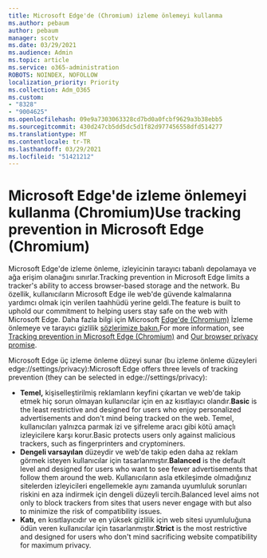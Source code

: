 ```yaml
---
title: Microsoft Edge'de (Chromium) izleme önlemeyi kullanma
ms.author: pebaum
author: pebaum
manager: scotv
ms.date: 03/29/2021
ms.audience: Admin
ms.topic: article
ms.service: o365-administration
ROBOTS: NOINDEX, NOFOLLOW
localization_priority: Priority
ms.collection: Adm_O365
ms.custom:
- "8328"
- "9004625"
ms.openlocfilehash: 09e9a7303063328cd7bd0a0fcbf9629a3b38ebb5
ms.sourcegitcommit: 430d247cb5dd5dc5d1f82d977456558dfd514277
ms.translationtype: MT
ms.contentlocale: tr-TR
ms.lasthandoff: 03/29/2021
ms.locfileid: "51421212"
---
```

# <a name="use-tracking-prevention-in-microsoft-edge-chromium"></a><span data-ttu-id="08f12-102">Microsoft Edge'de izleme önlemeyi kullanma (Chromium)</span><span class="sxs-lookup"><span data-stu-id="08f12-102">Use tracking prevention in Microsoft Edge (Chromium)</span></span>

<span data-ttu-id="08f12-103">Microsoft Edge'de izleme önleme, izleyicinin tarayıcı tabanlı depolamaya ve ağa erişim olanağını sınırlar.</span><span class="sxs-lookup"><span data-stu-id="08f12-103">Tracking prevention in Microsoft Edge limits a tracker's ability to access browser-based storage and the network.</span></span> <span data-ttu-id="08f12-104">Bu özellik, kullanıcıların Microsoft Edge ile web'de güvende kalmalarına yardımcı olmak için verilen taahhüdü yerine geldi.</span><span class="sxs-lookup"><span data-stu-id="08f12-104">The feature is built to uphold our commitment to helping users stay safe on the web with Microsoft Edge.</span></span> <span data-ttu-id="08f12-105">Daha fazla bilgi için Microsoft [Edge'de (Chromium)](https://go.microsoft.com/fwlink/?linkid=2135435) İzleme önlemeye ve tarayıcı gizlilik [sözlerimize bakın.](https://go.microsoft.com/fwlink/?linkid=2135350)</span><span class="sxs-lookup"><span data-stu-id="08f12-105">For more information, see [Tracking prevention in Microsoft Edge (Chromium)](https://go.microsoft.com/fwlink/?linkid=2135435) and [Our browser privacy promise](https://go.microsoft.com/fwlink/?linkid=2135350).</span></span>

<span data-ttu-id="08f12-106">Microsoft Edge üç izleme önleme düzeyi sunar (bu izleme önleme düzeyleri edge://settings/privacy):</span><span class="sxs-lookup"><span data-stu-id="08f12-106">Microsoft Edge offers three levels of tracking prevention (they can be selected in edge://settings/privacy):</span></span>

- <span data-ttu-id="08f12-107">**Temel,** kişiselleştirilmiş reklamların keyfini çıkartan ve web'de takip etmek hiç sorun olmayan kullanıcılar için en az kısıtlayıcı olandır.</span><span class="sxs-lookup"><span data-stu-id="08f12-107">**Basic** is the least restrictive and designed for users who enjoy personalized advertisements and don't mind being tracked on the web.</span></span> <span data-ttu-id="08f12-108">Temel, kullanıcıları yalnızca parmak izi ve şifreleme aracı gibi kötü amaçlı izleyicilere karşı korur.</span><span class="sxs-lookup"><span data-stu-id="08f12-108">Basic protects users only against malicious trackers, such as fingerprinters and cryptominers.</span></span>
- <span data-ttu-id="08f12-109">**Dengeli varsayılan** düzeydir ve web'de takip eden daha az reklam görmek isteyen kullanıcılar için tasarlanmıştır.</span><span class="sxs-lookup"><span data-stu-id="08f12-109">**Balanced** is the default level and designed for users who want to see fewer advertisements that follow them around the web.</span></span> <span data-ttu-id="08f12-110">Kullanıcıların asla etkileşimde olmadığınız sitelerden izleyicileri engellemekle aynı zamanda uyumluluk sorunları riskini en aza indirmek için dengeli düzeyli tercih.</span><span class="sxs-lookup"><span data-stu-id="08f12-110">Balanced level aims not only to block trackers from sites that users never engage with but also to minimize the risk of compatibility issues.</span></span>
- <span data-ttu-id="08f12-111">**Katı,** en kısıtlayıcıdır ve en yüksek gizlilik için web sitesi uyumluluğuna ödün veren kullanıcılar için tasarlanmıştır.</span><span class="sxs-lookup"><span data-stu-id="08f12-111">**Strict** is the most restrictive and designed for users who don't mind sacrificing website compatibility for maximum privacy.</span></span>